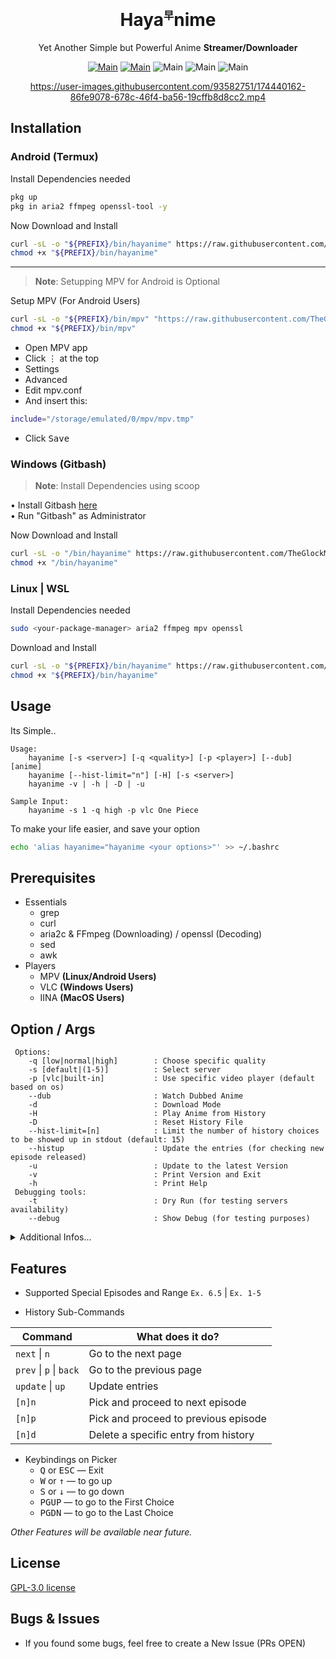 
<h1 align="center">Haya<sup><sub><sup>早</sup></sub></sup>nime</h1>
<div align="center">

Yet Another Simple but Powerful Anime **Streamer/Downloader**


[![Main](https://img.shields.io/badge/Maintainer-Rendevior-green?style=flat-square)](https://github.com/Rendevior)
[![Main](https://img.shields.io/badge/Maintainer-fearocanity-green?style=flat-square)](https://github.com/fearocanity)
![Main](https://img.shields.io/badge/OS-Linux-blue?style=flat-square)
![Main](https://img.shields.io/badge/OS-Windows-blue?style=flat-square)
![Main](https://img.shields.io/badge/OS-Android-blue?style=flat-square)

https://user-images.githubusercontent.com/93582751/174440162-86fe9078-678c-46f4-ba56-19cffb8d8cc2.mp4

</div>

## Installation
### Android (Termux)
Install Dependencies needed
```sh
pkg up
pkg in aria2 ffmpeg openssl-tool -y
```

Now Download and Install
```sh
curl -sL -o "${PREFIX}/bin/hayanime" https://raw.githubusercontent.com/TheGlockMisc/hayanime/master/hayanime
chmod +x "${PREFIX}/bin/hayanime"
```
___
> **Note**: Setupping MPV for Android is Optional

Setup MPV (For Android Users)
```sh
curl -sL -o "${PREFIX}/bin/mpv" "https://raw.githubusercontent.com/TheGlockMisc/mpv-android-argparse/master/mpv"
chmod +x "${PREFIX}/bin/mpv"
```

- Open MPV app<br>
- Click <kbd>⋮</kbd> at the top<br>
- Settings<br>
- Advanced<br>
- Edit mpv.conf<br>
- And insert this:
```sh
include="/storage/emulated/0/mpv/mpv.tmp"
```
- Click <kbd>Save</kbd>

### Windows (Gitbash)

> **Note**: Install Dependencies using scoop

• Install Gitbash [here](https://git-scm.com/download/win)<br>
• Run "Gitbash" as Administrator

Now Download and Install
```sh
curl -sL -o "/bin/hayanime" https://raw.githubusercontent.com/TheGlockMisc/hayanime/master/hayanime
chmod +x "/bin/hayanime"
```

### Linux | WSL 

Install Dependencies needed
```sh
sudo <your-package-manager> aria2 ffmpeg mpv openssl
```

Download and Install
```sh
curl -sL -o "${PREFIX}/bin/hayanime" https://raw.githubusercontent.com/TheGlockMisc/hayanime/master/hayanime
chmod +x "${PREFIX}/bin/hayanime"
```

## Usage
Its Simple..
```
Usage:
    hayanime [-s <server>] [-q <quality>] [-p <player>] [--dub] [anime]
    hayanime [--hist-limit="n"] [-H] [-s <server>]
    hayanime -v | -h | -D | -u
    
Sample Input:
    hayanime -s 1 -q high -p vlc One Piece
```

To make your life easier, and save your option
```sh
echo 'alias hayanime="hayanime <your options>"' >> ~/.bashrc
```

## Prerequisites 
+ Essentials
  + grep
  + curl
  + aria2c & FFmpeg (Downloading) / openssl (Decoding)
  + sed
  + awk
+ Players
  + MPV **(Linux/Android Users)**
  + VLC **(Windows Users)**
  + IINA **(MacOS Users)**

## Option / Args
```
 Options:
    -q [low|normal|high]        : Choose specific quality                               
    -s [default|(1-5)]          : Select server                                         
    -p [vlc|built-in]           : Use specific video player (default based on os)              
    --dub                       : Watch Dubbed Anime                                    
    -d                          : Download Mode             
    -H                          : Play Anime from History
    -D                          : Reset History File
    --hist-limit=[n]            : Limit the number of history choices to be showed up in stdout (default: 15)
    --histup                    : Update the entries (for checking new episode released)
    -u                          : Update to the latest Version                          
    -v                          : Print Version and Exit                                
    -h                          : Print Help
 Debugging tools:
    -t                          : Dry Run (for testing servers availability)
    --debug                     : Show Debug (for testing purposes)
```
<details>
<summary>Additional Infos...</summary><br>

+ The quality selection on `-p built-in` and in some servers are not available. (default: Auto)
+ Server Selection is optional, Server 1 is fast but most of the time                     it always break
+ Incase of the default ones is not working, please choose the backup.
+ Built-in video player is only for termux (Android) users.

Vibration/Notification Signal, you can identify it when:
- `1 Vibration/s` : Something succeeds without errors
- `2 Vibration/s` : An error or something was failed

| Exit Codes: | Description |
| ------- | ------- |
| 0 | No Error |
| 1 | An Error occured or the process was destructed by an Exception |
| 2 | Exited using "Iterrupt"

</details>

## Features
+ Supported Special Episodes and Range
`Ex. 6.5` | `Ex. 1-5`

+ History Sub-Commands

| Command | What does it do? |
| -------- | --------- |
| `next` \| `n` | Go to the next page |
| `prev` \| `p` \| `back` | Go to the previous page |
| `update` \| `up` | Update entries |
| `[n]n` | Pick and proceed to next episode |
| `[n]p` | Pick and proceed to previous episode |
| `[n]d` | Delete a specific entry from history |

+ Keybindings on Picker<br>
   - <kbd>Q</kbd> or <kbd>ESC</kbd>		— Exit
   - <kbd>W</kbd> or <kbd>↑</kbd>		— to go up
   - <kbd>S</kbd> or <kbd>↓</kbd>	— to go down
   - <kbd>PGUP</kbd>			— to go to the First Choice
   - <kbd>PGDN</kbd>			— to go to the Last Choice

*Other Features will be available near future.*

## License
[GPL-3.0 license](https://github.com/TheGlockMisc/hayanime/blob/master/LICENSE)

## Bugs & Issues
- If you found some bugs, feel free to create a New Issue (PRs OPEN)
